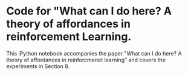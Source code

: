 # Code for "What can I do here? A theory of affordances in reinforcement Learning.

This iPython notebook accompanies the paper "What can I do here? A theory of
affordances in reinforcmenet learning" and covers the experiments in Section 8.

